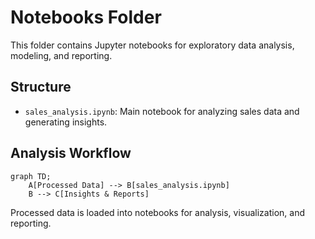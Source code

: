# Notebooks Folder

This folder contains Jupyter notebooks for exploratory data analysis, modeling, and reporting.

## Structure
- `sales_analysis.ipynb`: Main notebook for analyzing sales data and generating insights.

## Analysis Workflow

```mermaid
graph TD;
    A[Processed Data] --> B[sales_analysis.ipynb]
    B --> C[Insights & Reports]
```

Processed data is loaded into notebooks for analysis, visualization, and reporting. 